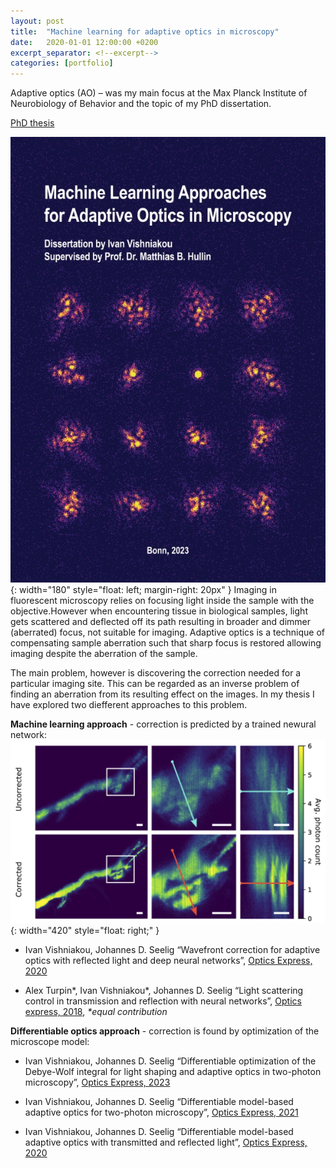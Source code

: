```yaml
---
layout: post
title:  "Machine learning for adaptive optics in microscopy"
date:   2020-01-01 12:00:00 +0200
excerpt_separator: <!--excerpt-->
categories: [portfolio]
---
```


Adaptive optics (AO) – was my main focus at the Max Planck Institute of Neurobiology of Behavior and the topic of my PhD dissertation. 

[PhD thesis](https://drive.google.com/file/d/1VPJNm1883KuJmIjIY-pB5rFeWmkSrijl/view)<br>

![ao_ml](/assets/portfolio/phd_cover.jpg){: width="180" style="float: left; margin-right: 20px" }
Imaging in fluorescent microscopy relies on focusing light inside the sample with the objective.However when encountering tissue in biological samples, light gets scattered and deflected off its path resulting in broader and dimmer (aberrated) focus, not suitable for imaging. Adaptive optics is a technique of compensating sample aberration such that sharp focus is restored allowing imaging despite the aberration of the sample.

The main problem, however is discovering the correction needed for a particular imaging site. This can be regarded as an inverse problem of finding an aberration from its resulting effect on the images.
In my thesis I have explored two diefferent approaches to this problem.
<!--excerpt-->

**Machine learning approach** - correction is predicted by a trained newural network:
![focusing_aberration](/assets/portfolio/ao_ml.jpg){: width="420" style="float: right;" }
* Ivan Vishniakou, Johannes D. Seelig “Wavefront correction for adaptive optics with reflected light and deep neural networks”, [Optics Express, 2020](https://opg.optica.org/oe/fulltext.cfm?uri=oe-28-10-15459&id=431582)

* Alex Turpin\*, Ivan Vishniakou\*, Johannes D. Seelig “Light scattering control in transmission and reflection with neural networks”, [Optics express, 2018](https://opg.optica.org/oe/fulltext.cfm?uri=oe-26-23-30911&id=401143), *\*equal contribution*


**Differentiable optics approach** - correction is found by optimization of the microscope model:

* Ivan Vishniakou, Johannes D. Seelig “Differentiable optimization of the Debye-Wolf integral for light shaping and adaptive optics in two-photon microscopy”, [Optics Express, 2023](https://opg.optica.org/oe/viewmedia.cfm?uri=oe-31-6-9526&html=true)

* Ivan Vishniakou, Johannes D. Seelig “Differentiable model-based adaptive optics for two-photon microscopy”, [Optics Express, 2021](https://opg.optica.org/oe/fulltext.cfm?uri=oe-29-14-21418&id=452707)

* Ivan Vishniakou, Johannes D. Seelig “Differentiable model-based adaptive optics with transmitted and reflected light”, [Optics Express, 2020](https://opg.optica.org/oe/fulltext.cfm?uri=oe-28-18-26436&id=437478)